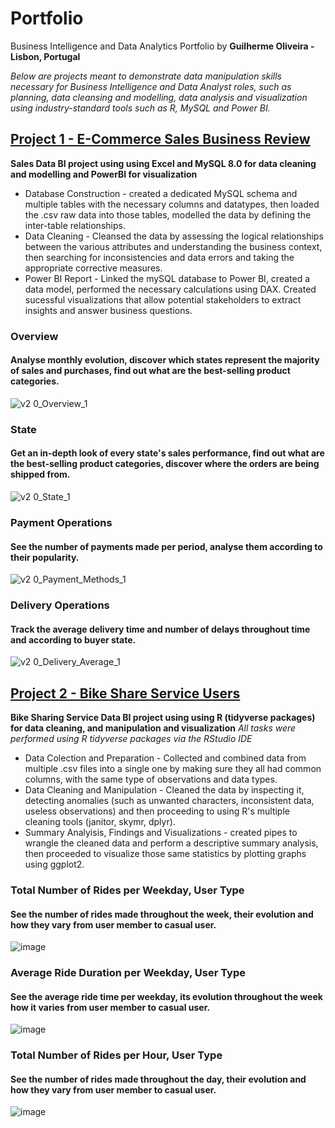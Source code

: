 # Portfolio
Business Intelligence and Data Analytics Portfolio by **Guilherme Oliveira - Lisbon, Portugal**

*Below are projects meant to demonstrate data manipulation skills necessary for Business Intelligence and Data Analyst roles, such as planning, data cleansing and modelling, data analysis and  visualization using industry-standard tools such as R, MySQL and Power BI.*

## [Project 1 - E-Commerce Sales Business Review](https://github.com/jgcoliveira/ECommerce--Sales-Business-Review)

**Sales Data BI project using using Excel and MySQL 8.0 for data cleaning and modelling and PowerBI for visualization**

- Database Construction - created a dedicated MySQL schema and multiple tables with the necessary columns and datatypes, then loaded the .csv raw data into those tables, modelled the data by defining the inter-table relationships.
- Data Cleaning - Cleansed the data by assessing the logical relationships between the various attributes and understanding the business context, then searching for inconsistencies and data errors and taking the appropriate corrective measures.
- Power BI Report - Linked the mySQL database to Power BI, created a data model, performed the necessary calculations using DAX. Created sucessful visualizations that allow potential stakeholders to extract insights and answer business questions.

### Overview
#### Analyse monthly evolution, discover which states represent the majority of sales and purchases, find out what are the best-selling product categories.
![v2 0_Overview_1](https://user-images.githubusercontent.com/78386715/125784023-e5dc7b71-374c-4eaf-8301-1d466c4f260d.PNG)

### State
#### Get an in-depth look of every state's sales performance, find out what are the best-selling product categories, discover where the orders are being shipped from.
![v2 0_State_1](https://user-images.githubusercontent.com/78386715/125784199-03a1502f-ccf3-40c5-9abd-f40b9bbcacdd.PNG)

### Payment Operations
#### See the number of payments made per period, analyse them according to their popularity.
![v2 0_Payment_Methods_1](https://user-images.githubusercontent.com/78386715/125784446-2ad314ff-d695-43c5-a650-2443440c329a.PNG)

### Delivery Operations
#### Track the average delivery time and number of delays throughout time and according to buyer state.
![v2 0_Delivery_Average_1](https://user-images.githubusercontent.com/78386715/125784658-ee46bd8f-1681-4bba-84cf-7341d19dbdc4.PNG)

## [Project 2 - Bike Share Service Users](https://github.com/jgcoliveira/Bike-Share-Service)


**Bike Sharing Service Data BI project using using R (tidyverse packages) for data cleaning, and manipulation and visualization**
*All tasks were performed using R tidyverse packages via the RStudio IDE*

- Data Colection and Preparation - Collected and combined data from multiple .csv files into a single one by making sure they all had common columns, with the same type of observations and data types.
- Data Cleaning and Manipulation - Cleaned the data by inspecting it, detecting anomalies (such as unwanted characters, inconsistent data, useless observations) and then proceeding to using R's multiple cleaning tools (janitor, skymr, dplyr).
- Summary Analyisis, Findings and Visualizations - created pipes to wrangle the cleaned data and perform a descriptive summary analysis, then proceeded to visualize those same statistics by plotting graphs using ggplot2.

### Total Number of Rides per Weekday, User Type
#### See the number of rides made throughout the week, their evolution and how they vary from user member to casual user.
![image](https://user-images.githubusercontent.com/78386715/135473312-bc8930bb-8ede-47a5-be11-8a4c8b5a9780.png)


### Average Ride Duration per Weekday, User Type
#### See the average ride time per weekday, its evolution throughout the week how it varies from user member to casual user.
![image](https://user-images.githubusercontent.com/78386715/135474165-5cf3d75b-5ddd-4e18-83ae-f9e8107ace48.png)

### Total Number of Rides per Hour, User Type
#### See the number of rides made throughout the day, their evolution and how they vary from user member to casual user.
![image](https://user-images.githubusercontent.com/78386715/135475120-ca90ab8e-b4bd-4434-a615-436cb3d69015.png)
